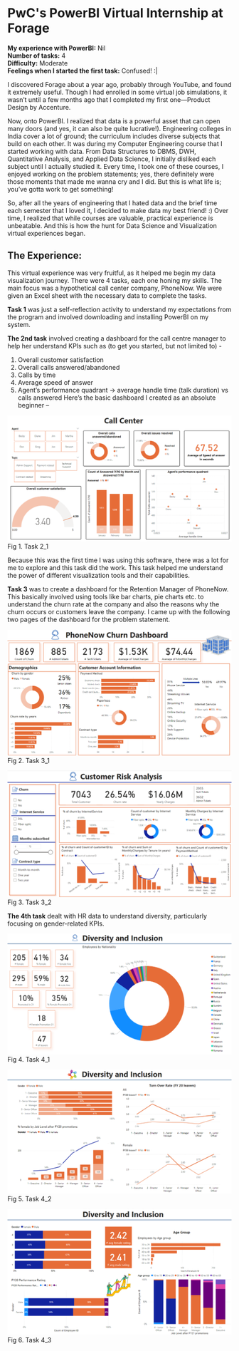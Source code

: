 # PwC's PowerBI Virtual Internship at Forage

**My experience with PowerBI:** Nil  
**Number of tasks:** 4  
**Difficulty:** Moderate  
**Feelings when I started the first task:** Confused! :|

I discovered Forage about a year ago, probably through YouTube, and found it extremely useful. Though I had enrolled in some virtual job simulations, it wasn’t until a few months ago that I completed my first one—Product Design by Accenture.

Now, onto PowerBI. I realized that data is a powerful asset that can open many doors (and yes, it can also be quite lucrative!). Engineering colleges in India cover a lot of ground; the curriculum includes diverse subjects that build on each other. It was during my Computer Engineering course that I started working with data. From Data Structures to DBMS, DWH, Quantitative Analysis, and Applied Data Science, I initially disliked each subject until I actually studied it. Every time, I took one of these courses, I enjoyed working on the problem statements; yes, there definitely were those moments that made me wanna cry and I did. But this is what life is; you’ve gotta work to get something!

So, after all the years of engineering that I hated data and the brief time each semester that I loved it, I decided to make data my best friend! :) Over time, I realized that while courses are valuable, practical experience is unbeatable. And this is how the hunt for Data Science and Visualization virtual experiences began. 


## The Experience:
This virtual experience was very fruitful, as it helped me begin my data visualization journey. There were 4 tasks, each one honing my skills. The main focus was a hypothetical call center company, PhoneNow. We were given an Excel sheet with the necessary data to complete the tasks. 

**Task 1** was just a self-reflection activity to understand my expectations from the program and involved downloading and installing PowerBI on my system.

**The 2nd task** involved creating a dashboard for the call centre manager to help her understand KPIs such as (to get you started, but not limited to) - 
1.	Overall customer satisfaction
2.	Overall calls answered/abandoned
3.	Calls by time
4.	Average speed of answer
5.	Agent’s performance quadrant -> average handle time (talk duration) vs calls answered
Here’s the basic dashboard I created as an absolute beginner – 
 
![Task 2 Dashboard](2_1.png)
Fig 1. Task 2_1

Because this was the first time I was using this software, there was a lot for me to explore and this task did the work. This task helped me understand the power of different visualization tools and their capabilities.

**Task 3** was to create a dashboard for the Retention Manager of PhoneNow. This basically involved using tools like bar charts, pie charts etc. to understand the churn rate at the company and also the reasons why the churn occurs or customers leave the company. I came up with the following two pages of the dashboard for the problem statement.
 
![Task 3 Dashboard 1](3_1.png)
Fig 2. Task 3_1

![Task 3 Dashboard 2](3_2.png)
Fig 3. Task 3_2

**The 4th task** dealt with HR data to understand diversity, particularly focusing on gender-related KPIs. 
 
![Task 4 Dashboard 1](4_1.png)
Fig 4. Task 4_1

![Task 4 Dashboard 2](4_2.png)
Fig 5. Task 4_2

![Task 4 Dashboard 3](4_3.png)
Fig 6. Task 4_3


